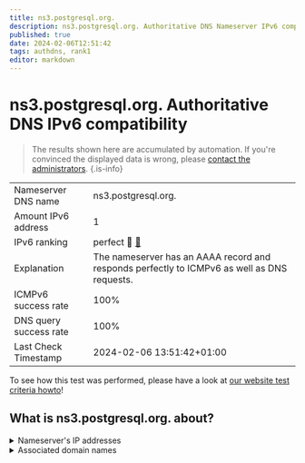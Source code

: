 ```yaml
---
title: ns3.postgresql.org.
description: ns3.postgresql.org. Authoritative DNS Nameserver IPv6 compatibility
published: true
date: 2024-02-06T12:51:42
tags: authdns, rank1
editor: markdown
---
```


# ns3.postgresql.org. Authoritative DNS IPv6 compatibility

> The results shown here are accumulated by automation. If you're convinced the displayed data is wrong, please [contact the administrators](/howto/chat). 
{.is-info}




|   |   |
| - | - |
| Nameserver DNS name | ns3.postgresql.org.
| Amount IPv6 address | 1
| IPv6 ranking | perfect :1st_place_medal: [🔗](/howto/ranking) |
| Explanation | The nameserver has an AAAA record and responds perfectly to ICMPv6 as well as DNS requests. |
| ICMPv6 success rate | 100%|
| DNS query success rate | 100% |
| Last Check Timestamp | 2024-02-06 13:51:42+01:00 |

To see how this test was performed, please have a look at [our website test criteria howto](/howto/testcriteria/authdns)!


## What is ns3.postgresql.org. about?




<details>
<summary>Nameserver's IP addresses</summary>

2a02:16a8:dc51::51

</details>



<details>
<summary>Associated domain names</summary>

www.postgresql.org

</details>
